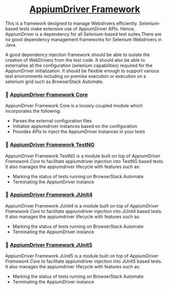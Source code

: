 <h1 align="center"> <a href="/">AppiumDriver Framework</a> </h1>

This is a framework designed to manage Webdrivers efficiently.
Selenium-based tests make extensive use of AppiumDriver APIs. Hence, AppiumDriver is a dependency for all Selenium-based test suites.There are no good dependency management frameworks for Selenium Webdrivers in Java. 

A good dependency injection framework should be able to isolate the creation of WebDrivers from the test code. It should also be able to externalise all the configuration (selenium capabilities) required for the AppiumDriver initialization. It should be flexible enough to support various test environments including on premise execution or execution on a selenium grid such as BrowserStack Automate.


### :pushpin: [AppiumDriver Framework Core](/appiumdriver-framework-core)
AppiumDriver Framework Core is a loosely coupled module which incorporates the following:
* Parses the external configuration files
* Initialize appiumdriver instances based on the configuration
* Provides APIs to inject the AppiumDriver instances in your tests


### :pushpin: [AppiumDriver Framework TestNG](/appiumdriver-framework-testng)
AppiumDriver Framework TestNG is a module built on top of *AppiumDriver Framework Core* to facilitate appiumdriver injection into TestNG based tests. It also manages the appiumdriver lifecycle with features such as:
* Marking the status of tests running on BrowserStack Automate
* Terminating the AppiumDriver instance


### :pushpin: [AppiumDriver Framework JUnit4](/appiumdriver-framework-junit4)
AppiumDriver Framework JUnit4 is a module built on top of *AppiumDriver Framework Core* to facilitate appiumdriver injection into JUnit4 based tests. It also manages the appiumdriver lifecycle with features such as:
* Marking the status of tests running on BrowserStack Automate
* Terminating the AppiumDriver instance


### :pushpin: [AppiumDriver Framework JUnit5](/appiumdriver-framework-junit5)
AppiumDriver Framework JUnit5 is a module built on top of *AppiumDriver Framework Core* to facilitate appiumdriver injection into JUnit5 based tests. It also manages the appiumdriver lifecycle with features such as:
* Marking the status of tests running on BrowserStack Automate
* Terminating the AppiumDriver instance
